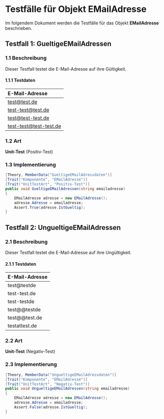 # Testfälle für Objekt **EMailAdresse**

Im folgendem Dokument werden die Testfälle für das Objekt **EMailAdresse** beschrieben.

## Testfall 1: **GueltigeEMailAdressen**

### 1.1 Beschreibung

Dieser Testfall testet die E-Mail-Adresse auf ihre Gültigkeit.

#### 1.1.1 Testdaten

| E-Mail-Adresse |
| :--- |
| test@test.de |
| test-test@test.de |
| test@test-test.de |
| test-test@test-test.de |

### 1.2 Art

**Unit-Test** (Positiv-Test)

### 1.3 Implementierung

```csharp
[Theory, MemberData("GueltigeEMailAdressdaten")]
[Trait("Komponente", "EMailAdresse")]
[Trait("UnitTestArt", "Positiv-Test")]
public void GueltigeEMailAdressen(string emailadresse)
{
    EMailAdresse adresse = new EMailAdresse();
    adresse.Adresse = emailadresse;
    Assert.True(adresse.IstGueltig);
}
```

## Testfall 2: **UngueltigeEMailAdressen**

### 2.1 Beschreibung

Dieser Testfall testet die E-Mail-Adresse auf ihre Ungültigkeit.

#### 2.1.1 Testdaten

| E-Mail-Adresse |
| :--- |
| test@testde |
| test-test.de |
| test-testde |
| test@@testde |
| test@@test.de |
| testattest.de |

### 2.2 Art

**Unit-Test** (Negativ-Test)

### 2.3 Implementierung

```csharp
[Theory, MemberData("UngueltigeEMailAdressdaten")]
[Trait("Komponente", "EMailAdresse")]
[Trait("UnitTestArt", "Negativ-Test")]
public void UngueltigeEMailAdressen(string emailadresse)
{
    EMailAdresse adresse = new EMailAdresse();
    adresse.Adresse = emailadresse;
    Assert.False(adresse.IstGueltig);
}
```